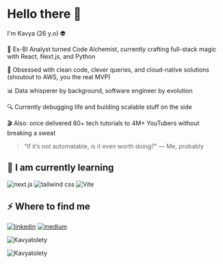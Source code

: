 ## <h1> Hello there 👋 </h1>

<!--
**Kavyatolety/Kavyatolety** is a ✨ _special_ ✨ repository because its `README.md` (this file) appears on your GitHub profile.

Here are some ideas to get you started:

- 🔭 I’m currently working on ...
- 🌱 I’m currently learning ...
- 👯 I’m looking to collaborate on ...
- 🤔 I’m looking for help with ...
- 💬 Ask me about ...
- 📫 How to reach me: ...
- 😄 Pronouns: ...
- ⚡ Fun fact: ...
-->

  I'm Kavya (26 y.o) 👽
  
  🚀 Ex-BI Analyst turned Code Alchemist, currently crafting full-stack magic with React, Next.js, and Python
  
  🧠 Obsessed with clean code, clever queries, and cloud-native solutions (shoutout to AWS, you the real MVP)
  
  📊 Data whisperer by background, software engineer by evolution
  
  🔍 Currently debugging life and building scalable stuff on the side
  
  🎬 Also: once delivered 80+ tech tutorials to 4M+ YouTubers without breaking a sweat  
  
  > “If it’s not automatable, is it even worth doing?” — Me, probably


<h2>🚀 I  am currently learning</h2>

![next.js](https://img.shields.io/badge/next.js-blue?style=flat&logo=nextdotjs&logoColor=%23000000&logoSize=auto)
![tailwind css](https://img.shields.io/badge/tailwind%20CSS-red?style=flat&logo=tailwindcss&logoColor=%2306B6D4&logoSize=auto)
![Vite](https://img.shields.io/badge/Vite-yellow?style=flat&logo=vite&logoColor=%23646CFF&logoSize=auto)

<h2>⚡️ Where to find me</h2>

<p>
  <a target="_blank" href="https://www.linkedin.com/in/kavya-tolety-7262b441" style="display: inline-block;"><img src="https://img.shields.io/badge/linkedin-logo?style=for-the-badge&logo=linkedin&logoColor=white&color=%230a77b6" alt="linkedin" /></a>
<a target="_blank" href="https://medium.com/@kavya.t" style="display: inline-block;"><img src="https://img.shields.io/badge/medium-logo?style=for-the-badge&logo=medium&logoColor=white&color=black" alt="medium" /></a></p>
<p><img align="center" src="https://github-readme-streak-stats.herokuapp.com/?user=Kavyatolety&" alt="Kavyatolety" /></p>
<p><img src="https://github-readme-stats.vercel.app/api/top-langs?username=Kavyatolety&show_icons=true&locale=en&layout=compact" alt="Kavyatolety" /></p>
